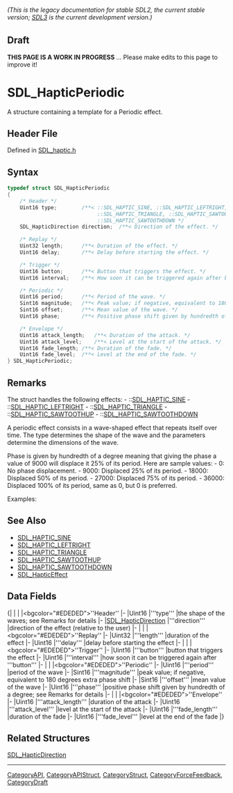 ###### (This is the legacy documentation for stable SDL2, the current stable version; [SDL3](https://wiki.libsdl.org/SDL3/) is the current development version.)

## Draft

**THIS PAGE IS A WORK IN PROGRESS** ... Please make edits to this page to improve it!
# SDL_HapticPeriodic

A structure containing a template for a Periodic effect.

## Header File

Defined in [SDL_haptic.h](https://github.com/libsdl-org/SDL/blob/SDL2/include/SDL_haptic.h)

## Syntax

```c
typedef struct SDL_HapticPeriodic
{
    /* Header */
    Uint16 type;        /**< ::SDL_HAPTIC_SINE, ::SDL_HAPTIC_LEFTRIGHT,
                             ::SDL_HAPTIC_TRIANGLE, ::SDL_HAPTIC_SAWTOOTHUP or
                             ::SDL_HAPTIC_SAWTOOTHDOWN */
    SDL_HapticDirection direction;  /**< Direction of the effect. */

    /* Replay */
    Uint32 length;      /**< Duration of the effect. */
    Uint16 delay;       /**< Delay before starting the effect. */

    /* Trigger */
    Uint16 button;      /**< Button that triggers the effect. */
    Uint16 interval;    /**< How soon it can be triggered again after button. */

    /* Periodic */
    Uint16 period;      /**< Period of the wave. */
    Sint16 magnitude;   /**< Peak value; if negative, equivalent to 180 degrees extra phase shift. */
    Sint16 offset;      /**< Mean value of the wave. */
    Uint16 phase;       /**< Positive phase shift given by hundredth of a degree. */

    /* Envelope */
    Uint16 attack_length;   /**< Duration of the attack. */
    Uint16 attack_level;    /**< Level at the start of the attack. */
    Uint16 fade_length; /**< Duration of the fade. */
    Uint16 fade_level;  /**< Level at the end of the fade. */
} SDL_HapticPeriodic;
```

## Remarks

The struct handles the following effects: -
::[SDL_HAPTIC_SINE](SDL_HAPTIC_SINE) -
::[SDL_HAPTIC_LEFTRIGHT](SDL_HAPTIC_LEFTRIGHT) -
::[SDL_HAPTIC_TRIANGLE](SDL_HAPTIC_TRIANGLE) -
::[SDL_HAPTIC_SAWTOOTHUP](SDL_HAPTIC_SAWTOOTHUP) -
::[SDL_HAPTIC_SAWTOOTHDOWN](SDL_HAPTIC_SAWTOOTHDOWN)

A periodic effect consists in a wave-shaped effect that repeats itself over
time. The type determines the shape of the wave and the parameters
determine the dimensions of the wave.

Phase is given by hundredth of a degree meaning that giving the phase a
value of 9000 will displace it 25% of its period. Here are sample values: -
0: No phase displacement. - 9000: Displaced 25% of its period. - 18000:
Displaced 50% of its period. - 27000: Displaced 75% of its period. - 36000:
Displaced 100% of its period, same as 0, but 0 is preferred.

Examples:

## See Also

* [SDL_HAPTIC_SINE](SDL_HAPTIC_SINE)
* [SDL_HAPTIC_LEFTRIGHT](SDL_HAPTIC_LEFTRIGHT)
* [SDL_HAPTIC_TRIANGLE](SDL_HAPTIC_TRIANGLE)
* [SDL_HAPTIC_SAWTOOTHUP](SDL_HAPTIC_SAWTOOTHUP)
* [SDL_HAPTIC_SAWTOOTHDOWN](SDL_HAPTIC_SAWTOOTHDOWN)
* [SDL_HapticEffect](SDL_HapticEffect)


## Data Fields

{|
|
|
|<bgcolor="#EDEDED">''Header''
|-
|Uint16
|'''type'''
|the shape of the waves; <!-- one of the effects handled by this structure --> see Remarks for details
|-
|[SDL_HapticDirection](SDL_HapticDirection)
|'''direction'''
|direction of the effect (relative to the user)
|-
|
|
|<bgcolor="#EDEDED">''Replay''
|-
|Uint32
|'''length'''
|duration of the effect <!-- (is this the same as # of cycles? always in ms?) --> 
|-
|Uint16
|'''delay'''
|delay before starting the effect <!-- (ms?) --> 
|-
|
|
|<bgcolor="#EDEDED">''Trigger''
|-
|Uint16
|'''button'''
|button that triggers the effect
|-
|Uint16
|'''interval'''
|how soon it can be triggered again after '''button''' <!-- (ms?) (delay between individual waves or before the effect can be used again?) --> 
|-
|
|
|<bgcolor="#EDEDED">''Periodic''
|-
|Uint16
|'''period'''
|period of the wave <!-- (ms?) (like frequency, duration from start to start?) --> 
|-
|Sint16
|'''magnitude'''
|peak value; if negative, equivalent to 180 degrees extra phase shift <!-- (units?) (like amplitude?) --> 
|-
|Sint16
|'''offset'''
|mean value of the wave <!-- (what aspect of the wave is being offset from what other marker? Is this the distance between waves?) --> 
|-
|Uint16
|'''phase'''
|positive phase shift given by hundredth of a degree; see Remarks for details <!-- (Is this what creates the flat tops? What is the definition of a cycle, 1 sec?) --> 
|-
|
|
|<bgcolor="#EDEDED">''Envelope''
|-
|Uint16
|'''attack_length'''
|duration of the attack <!-- (ms?) --> 
|-
|Uint16
|'''attack_level'''
|level at the start of the attack <!-- (units?) --> 
|-
|Uint16
|'''fade_length'''
|duration of the fade <!-- (ms?) --> 
|-
|Uint16
|'''fade_level'''
|level at the end of the fade <!-- (units?) --> 
|}

## Related Structures

[SDL_HapticDirection](SDL_HapticDirection)

----
[CategoryAPI](CategoryAPI), [CategoryAPIStruct](CategoryAPIStruct), [CategoryStruct](CategoryStruct), [CategoryForceFeedback](CategoryForceFeedback), [CategoryDraft](CategoryDraft)


